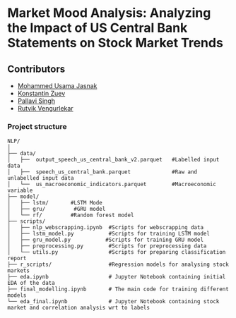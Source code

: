 # Market Mood Analysis: Analyzing the Impact of US Central Bank Statements on Stock Market Trends

## Contributors
* [Mohammed Usama Jasnak](mh659974@dal.ca)
* [Konstantin Zuev](kn905954@dal.ca@dal.ca)
* [Pallavi Singh](pall.singh@dal.ca@dal.ca)
* [Rutvik Vengurlekar](rt762740@dal.ca@dal.ca@dal.ca)


### Project structure

```
NLP/
│
├── data/
│   ├──  output_speech_us_central_bank_v2.parquet   #Labelled input data
│   ├──  speech_us_central_bank.parquet             #Raw and unlabelled input data
│   └──  us_macroeconomic_indicators.parquet        #Macroeconomic variable
├── model/
│   ├── lstm/       #LSTM Mode 
│   ├── gru/         #GRU model
│   └── rf/         #Random forest model
├── scripts/
│   ├── nlp_webscrapping.ipynb  #Scripts for webscrapping data
│   ├── lstm_model.py           #Scripts for training LSTM model
│   ├── gru_model.py           #Scripts for training GRU model
│   ├── preprocessing.py        #Scripts for preprocessing data 
│   └── utils.py                #Scripts for preparing classification report
├── r_scripts/                  #Regression models for analysing stock markets
├── eda.ipynb                   # Jupyter Notebook containing initial EDA of the data
├── final_modelling.ipynb       # The main code for training different models
└── eda_final.ipynb             # Jupyter Notebook containing stock market and correlation analysis wrt to labels
```

